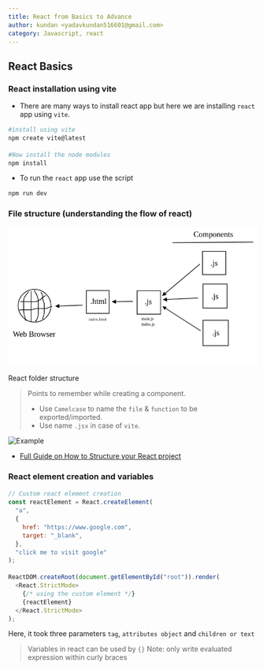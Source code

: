 ```yaml
---
title: React from Basics to Advance
author: kundan <yadavkundan516601@gmail.com>
category: Javascript, react
---
```


## React Basics

### React installation using vite

- There are many ways to install react app but here we are installing `react` app using `vite`.

```bash
#install using vite
npm create vite@latest

#Now install the node modules
npm install
```

- To run the `react` app use the script

```bash
npm run dev
```

### File structure (understanding the flow of react)

![React file structure](./images/Screenshot%20from%202023-11-19%2013-24-18.png)

React folder structure

> Points to remember while creating a component.
>
> - Use `Camelcase` to name the `file` & `function` to be exported/imported.
> - Use name `.jsx` in case of `vite`.

![Example](https://blog.webdevsimplified.com/articleAssets/2022-07/react-folder-structure/beginner.png)

- [Full Guide on How to Structure your React project](https://blog.webdevsimplified.com/2022-07/react-folder-structure/)

### React element creation and variables

```javascript
// Custom react element creation
const reactElement = React.createElement(
  "a",
  {
    href: "https://www.google.com",
    target: "_blank",
  },
  "click me to visit google"
);

ReactDOM.createRoot(document.getElementById("root")).render(
  <React.StrictMode>
    {/* using the custom element */}
    {reactElement}
  </React.StrictMode>
);
```

Here, it took three parameters `tag`, `attributes object` and `children or text`

> Variables in react can be used by `{}`
> Note: only write evaluated expression within curly braces
